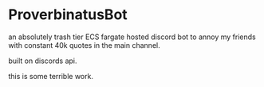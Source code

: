 # ProverbinatusBot

an absolutely trash tier ECS fargate hosted discord bot to annoy my friends with constant 40k quotes in the main channel.

built on discords api.

this is some terrible work. 
